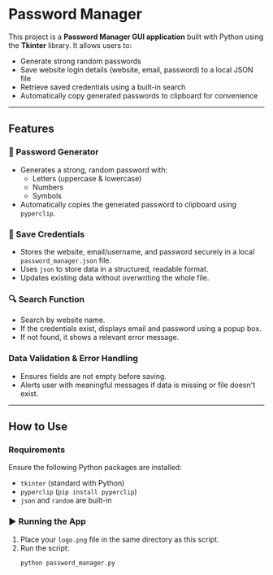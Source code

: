 # Password Manager

This project is a **Password Manager GUI application** built with Python using the **Tkinter** library. It allows users to:
- Generate strong random passwords
- Save website login details (website, email, password) to a local JSON file
- Retrieve saved credentials using a built-in search
- Automatically copy generated passwords to clipboard for convenience

---

## Features

### 🔐 Password Generator
- Generates a strong, random password with:
  - Letters (uppercase & lowercase)
  - Numbers
  - Symbols
- Automatically copies the generated password to clipboard using `pyperclip`.

### 💾 Save Credentials
- Stores the website, email/username, and password securely in a local `password_manager.json` file.
- Uses `json` to store data in a structured, readable format.
- Updates existing data without overwriting the whole file.

### 🔍 Search Function
- Search by website name.
- If the credentials exist, displays email and password using a popup box.
- If not found, it shows a relevant error message.

### Data Validation & Error Handling
- Ensures fields are not empty before saving.
- Alerts user with meaningful messages if data is missing or file doesn't exist.

---

## How to Use

### Requirements
Ensure the following Python packages are installed:
- `tkinter` (standard with Python)
- `pyperclip` (`pip install pyperclip`)
- `json` and `random` are built-in

### ▶️ Running the App
1. Place your `logo.png` file in the same directory as this script.
2. Run the script:
   ```bash
   python password_manager.py
